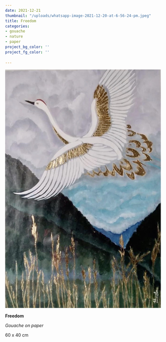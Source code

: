 ```yaml
---
date: 2021-12-21
thumbnail: "/uploads/whatsapp-image-2021-12-20-at-6-56-24-pm.jpeg"
title: Freedom
categories:
- gouache
- nature
- paper
project_bg_color: ''
project_fg_color: ''

---
```

![](/uploads/whatsapp-image-2021-12-20-at-6-56-24-pm.jpeg)

**Freedom**

_Gouache on paper_

60 x 40 cm